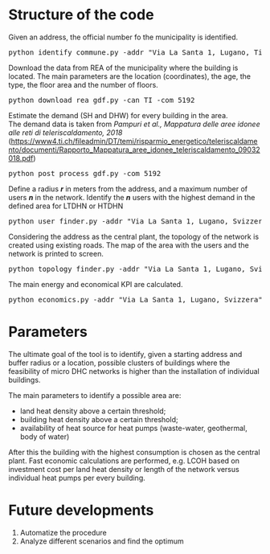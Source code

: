 # Structure of the code

Given an address, the official number fo the municipality is identified.

<pre>
python identify_commune.py -addr "Via La Santa 1, Lugano, Ticino, Svizzera"
</pre>

Download the data from REA of the municipality where the building is located.
The main parameters are the location (coordinates), the age, the type, the floor area and the number of floors.
<pre>
python download_rea_gdf.py -can TI -com 5192
</pre>

Estimate the demand (SH and DHW) for every building in the area.  
The demand data is taken from _Pampuri et al., Mappatura delle aree idonee alle reti di 
teleriscaldamento, 2018_  (https://www4.ti.ch/fileadmin/DT/temi/risparmio_energetico/teleriscaldamento/documenti/Rapporto_Mappatura_aree_idonee_teleriscaldamento_09032018.pdf)
<pre>
python post_process_gdf.py -com 5192
</pre>

Define a radius ***r*** in meters from the address, and a maximum number of users _**n**_ in the network. 
Identify the _**n**_ users with the highest demand in the defined area for LTDHN or HTDHN

<pre>
python user_finder.py -addr "Via La Santa 1, Lugano, Svizzera" -r 250 -n 10 -t LTDHN
</pre>

  
Considering the address as the central plant, the topology of the network is created using existing roads.
The map of the area with the users and the network is printed to screen.
 
<pre>
python topology_finder.py -addr "Via La Santa 1, Lugano, Svizzera" -r 250 -n 10 -t LTDHN
</pre>

The main energy and economical KPI are calculated.
<pre>
python economics.py -addr "Via La Santa 1, Lugano, Svizzera" -r 250 -n 10 -t LTDHN
</pre>

# Parameters
The ultimate goal of the tool is to identify, given a starting address and buffer radius or a location, possible clusters
of buildings where the feasibility of micro DHC networks is higher 
than the installation of individual buildings.

The main parameters to identify a possible area are:
- land heat density above a certain threshold;
- building heat density above a certain threshold;
- availability of heat source for heat pumps (waste-water, geothermal, body of water)

After this the building with the highest consumption is chosen as the central plant.
Fast economic calculations are performed, e.g. LCOH based on investment cost per land 
heat density or length of the network versus individual heat pumps per every building.

# Future developments
1. Automatize the procedure
2. Analyze different scenarios and find the optimum












